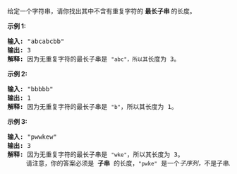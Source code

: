 <html>
 <body>
  <p>
   给定一个字符串，请你找出其中不含有重复字符的
   <strong>
    最长子串
   </strong>
   的长度。
  </p>
  <p>
   <strong>
    示例 1:
   </strong>
  </p>
  <pre><strong>输入: </strong>"abcabcbb"
<strong>输出: </strong>3 
<strong>解释:</strong> 因为无重复字符的最长子串是 <code>"abc"，所以其</code>长度为 3。
</pre>
  <p>
   <strong>
    示例 2:
   </strong>
  </p>
  <pre><strong>输入: </strong>"bbbbb"
<strong>输出: </strong>1
<strong>解释: </strong>因为无重复字符的最长子串是 <code>"b"</code>，所以其长度为 1。
</pre>
  <p>
   <strong>
    示例 3:
   </strong>
  </p>
  <pre><strong>输入: </strong>"pwwkew"
<strong>输出: </strong>3
<strong>解释: </strong>因为无重复字符的最长子串是 <code>"wke"</code>，所以其长度为 3。
     请注意，你的答案必须是 <strong>子串 </strong>的长度，<code>"pwke"</code> 是一个<em>子序列，</em>不是子串。
</pre>
 </body>
</html>